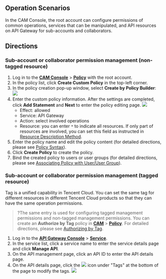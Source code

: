 ## Operation Scenarios
In the CAM Console, the root account can configure permissions of common operations, services that can be manipulated, and API resources on API Gateway for sub-accounts and collaborators.

## Directions
### Sub-account or collaborator permission management (non-tagged resource)
1. Log in to the **[CAM Console](https://console.cloud.tencent.com/cam/overview)** > **[Policy](https://console.cloud.tencent.com/cam/policy)** with the root account.
2. In the policy list, click **Create Custom Policy** in the top-left corner.
3. In the policy creation pop-up window, select **Create by Policy Builder**:
![](https://main.qcloudimg.com/raw/14993bbb8ccfe74e7a82d3e4ed2fc3c5.png)
4. Enter the custom policy information. After the settings are completed, click **Add Statement** and **Next** to enter the policy editing page.
![](https://main.qcloudimg.com/raw/245476792d93ce9ec6e9ada61483cc88.png)
   - Effect: allowed
   - Service: API Gateway
   - Action: select involved operations
   - Resource: you can enter `*` to indicate all resources. If only part of resources are involved, you can set this field as instructed in [Resource Description Method](https://intl.cloud.tencent.com/document/product/598/10606).
5. Enter the policy name and edit the policy content (for detailed directions, please see [Policy Syntax](https://intl.cloud.tencent.com/document/product/598/10604)).
6. Click **Create Policy** to create the policy.
7. Bind the created policy to users or user groups (for detailed directions, please see [Associating Policy with User/User Group](https://intl.cloud.tencent.com/document/product/598/10602)).

### Sub-account or collaborator permission management (tagged resource)
Tag is a unified capability in Tencent Cloud. You can set the same tag for different resources in different Tencent Cloud products so that they can have the same operation permissions.
>?The same entry is used for configuring tagged management permissions and non-tagged management permissions. You can create an **Authorize by Tag** policy in **[CAM](https://console.cloud.tencent.com/cam)** > **[Policy](https://console.cloud.tencent.com/cam/policy)**. For detailed directions, please see [Authorizing by Tag](https://intl.cloud.tencent.com/document/product/598/35596).

1. Log in to the **[API Gateway Console](https://console.cloud.tencent.com/apigateway/index?rid=8)** > **[Service](https://console.cloud.tencent.com/apigateway/service?rid=8)**.
2. In the service list, click a service name to enter the service details page and click **Manage API**.
3. On the API management page, click an API ID to enter the API details page. 
4. On the API details page, click the <img src="https://main.qcloudimg.com/raw/2563f681e1be1f3c3e94f590b912ac96.png" style="margin:0;"> icon under "Tags" at the bottom of the page to modify the tags.
![](https://main.qcloudimg.com/raw/da0219260d001fb03cac2d3179f03526.png)
